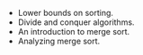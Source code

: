 * Lower bounds on sorting.
* Divide and conquer algorithms.
* An introduction to merge sort.
* Analyzing merge sort.
